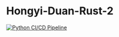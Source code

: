 # Hongyi-Duan-Rust-2

[![Python CI/CD Pipeline](https://github.com/nogibjj/Hongyi-Duan-Rewrite-Rust-/actions/workflows/PythonCI.yml/badge.svg)](https://github.com/nogibjj/Hongyi-Duan-Rewrite-Rust-/actions/workflows/PythonCI.yml)

